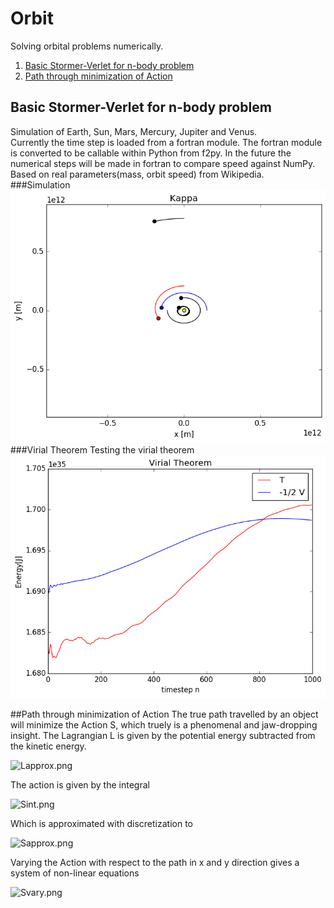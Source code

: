 # Orbit
Solving orbital problems numerically.
1. [Basic Stormer-Verlet for n-body problem](https://github.com/mintDan/MonteCarlo#mc-integration)
2. [Path through minimization of Action](https://github.com/mintDan/MonteCarlo#mc-calculate-pi)

## Basic Stormer-Verlet for n-body problem
Simulation of Earth, Sun, Mars, Mercury, Jupiter and Venus.  
Currently the time step is loaded from a fortran module. The fortran module is converted to be callable within Python from f2py.
In the future the numerical steps will be made in fortran to compare speed against NumPy.  
Based on real parameters(mass, orbit speed) from Wikipedia.  
###Simulation
![Orbit.png](https://github.com/Bootlegg/Orbit/blob/master/Orbit.png)
###Virial Theorem
Testing the virial theorem
![Virial.png](https://github.com/Bootlegg/Orbit/blob/master/Virial.png)

##Path through minimization of Action
The true path travelled by an object will minimize the Action S, which truely is a phenomenal and jaw-dropping insight. The Lagrangian L is given by the potential energy subtracted from the kinetic energy.

![Lapprox.png](https://github.com/Bootlegg/Orbit/blob/master/Lapprox.png)

The action is given by the integral

![Sint.png](https://github.com/Bootlegg/Orbit/blob/master/Sint.png)

Which is approximated with discretization to

![Sapprox.png](https://github.com/Bootlegg/Orbit/blob/master/Sapprox.png)

Varying the Action with respect to the path in x and y direction gives a system of non-linear equations

![Svary.png](https://github.com/Bootlegg/Orbit/blob/master/Svary.png)